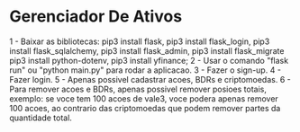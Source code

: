 # Gerenciador De Ativos
1 - Baixar as bibliotecas:
pip3 install flask,
pip3 install flask_login,
pip3 install flask_sqlalchemy,
pip3 install flask_admin,
pip3 install flask_migrate
pip3 install python-dotenv,
pip3 install yfinance;
2 - Usar o comando "flask run" ou "python main.py" para rodar a aplicacao.
3 - Fazer o sign-up.
4 - Fazer login.
5 - Apenas possivel cadastrar acoes, BDRs e criptomoedas.
6 - Para remover acoes e BDRs, apenas possivel remover posioes totais, exemplo: se voce tem 100 acoes de vale3, voce podera apenas remover 100 acoes, ao contrario das criptomoedas que podem remover partes da quantidade total.

